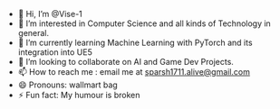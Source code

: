 - 👋 Hi, I’m @Vise-1
- 👀 I’m interested in Computer Science and all kinds of Technology in general.
- 🌱 I’m currently learning Machine Learning with PyTorch and its integration into UE5
- 💞️ I’m looking to collaborate on AI and Game Dev Projects.
- 📫 How to reach me : email me at sparsh1711.alive@gmail.com 
- 😄 Pronouns: wallmart bag
- ⚡ Fun fact: My humour is broken

<!---
Vise-1/Vise-1 is a ✨ special ✨ repository because its `README.md` (this file) appears on your GitHub profile.
You can click the Preview link to take a look at your changes.
--->
